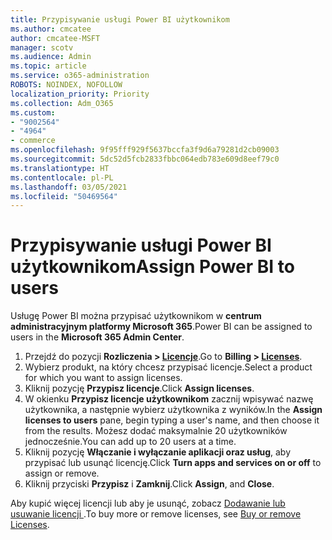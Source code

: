 ```yaml
---
title: Przypisywanie usługi Power BI użytkownikom
ms.author: cmcatee
author: cmcatee-MSFT
manager: scotv
ms.audience: Admin
ms.topic: article
ms.service: o365-administration
ROBOTS: NOINDEX, NOFOLLOW
localization_priority: Priority
ms.collection: Adm_O365
ms.custom:
- "9002564"
- "4964"
- commerce
ms.openlocfilehash: 9f95fff929f5637bccfa3f9d6a79281d2cb09003
ms.sourcegitcommit: 5dc52d5fcb2833fbbc064edb783e609d8eef79c0
ms.translationtype: HT
ms.contentlocale: pl-PL
ms.lasthandoff: 03/05/2021
ms.locfileid: "50469564"
---
```

# <a name="assign-power-bi-to-users"></a><span data-ttu-id="cf5c7-102">Przypisywanie usługi Power BI użytkownikom</span><span class="sxs-lookup"><span data-stu-id="cf5c7-102">Assign Power BI to users</span></span>

<span data-ttu-id="cf5c7-103">Usługę Power BI można przypisać użytkownikom w **centrum administracyjnym platformy Microsoft 365**.</span><span class="sxs-lookup"><span data-stu-id="cf5c7-103">Power BI can be assigned to users in the **Microsoft 365 Admin Center**.</span></span>  

1. <span data-ttu-id="cf5c7-104">Przejdź do pozycji **Rozliczenia > [Licencje](https://go.microsoft.com/fwlink/p/?linkid=842264)**.</span><span class="sxs-lookup"><span data-stu-id="cf5c7-104">Go to **Billing > [Licenses](https://go.microsoft.com/fwlink/p/?linkid=842264)**.</span></span>
2. <span data-ttu-id="cf5c7-105">Wybierz produkt, na który chcesz przypisać licencje.</span><span class="sxs-lookup"><span data-stu-id="cf5c7-105">Select a product for which you want to assign licenses.</span></span>
3. <span data-ttu-id="cf5c7-106">Kliknij pozycję **Przypisz licencje**.</span><span class="sxs-lookup"><span data-stu-id="cf5c7-106">Click **Assign licenses**.</span></span>
4. <span data-ttu-id="cf5c7-107">W okienku **Przypisz licencje użytkownikom** zacznij wpisywać nazwę użytkownika, a następnie wybierz użytkownika z wyników.</span><span class="sxs-lookup"><span data-stu-id="cf5c7-107">In the **Assign licenses to users** pane, begin typing a user's name, and then choose it from the results.</span></span> <span data-ttu-id="cf5c7-108">Możesz dodać maksymalnie 20 użytkowników jednocześnie.</span><span class="sxs-lookup"><span data-stu-id="cf5c7-108">You can add up to 20 users at a time.</span></span>
5. <span data-ttu-id="cf5c7-109">Kliknij pozycję **Włączanie i wyłączanie aplikacji oraz usług**, aby przypisać lub usunąć licencję.</span><span class="sxs-lookup"><span data-stu-id="cf5c7-109">Click **Turn apps and services on or off** to assign or remove.</span></span>
6. <span data-ttu-id="cf5c7-110">Kliknij przyciski **Przypisz** i **Zamknij**.</span><span class="sxs-lookup"><span data-stu-id="cf5c7-110">Click **Assign**, and **Close**.</span></span>

<span data-ttu-id="cf5c7-111">Aby kupić więcej licencji lub aby je usunąć, zobacz [Dodawanie lub usuwanie licencji ](https://docs.microsoft.com/microsoft-365/commerce/licenses/buy-licenses#buy-or-remove-licenses-for-your-business-subscription).</span><span class="sxs-lookup"><span data-stu-id="cf5c7-111">To buy more or remove licenses, see [Buy or remove Licenses](https://docs.microsoft.com/microsoft-365/commerce/licenses/buy-licenses#buy-or-remove-licenses-for-your-business-subscription).</span></span>